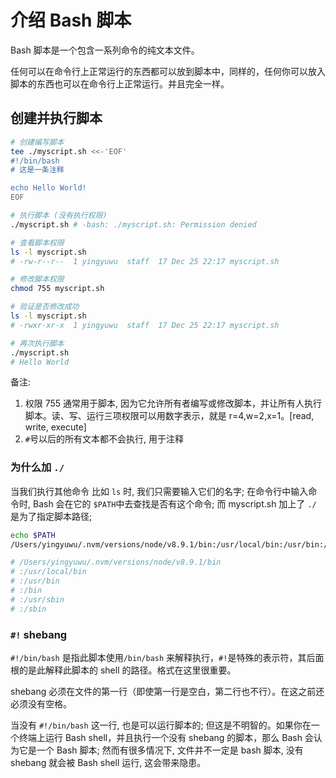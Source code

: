 # 介绍 Bash 脚本

Bash 脚本是一个包含一系列命令的纯文本文件。

任何可以在命令行上正常运行的东西都可以放到脚本中，同样的，任何你可以放入脚本的东西也可以在命令行上正常运行。并且完全一样。

## 创建并执行脚本

```sh
# 创建编写脚本
tee ./myscript.sh <<-'EOF'
#!/bin/bash
# 这是一条注释

echo Hello World!
EOF

# 执行脚本 (没有执行权限)
./myscript.sh # -bash: ./myscript.sh: Permission denied

# 查看脚本权限
ls -l myscript.sh
# -rw-r--r--  1 yingyuwu  staff  17 Dec 25 22:17 myscript.sh

# 修改脚本权限
chmod 755 myscript.sh

# 验证是否修改成功
ls -l myscript.sh
# -rwxr-xr-x  1 yingyuwu  staff  17 Dec 25 22:17 myscript.sh

# 再次执行脚本
./myscript.sh
# Hello World
```

备注:

1. 权限 755 通常用于脚本, 因为它允许所有者编写或修改脚本，并让所有人执行脚本。读、写、运行三项权限可以用数字表示，就是 r=4,w=2,x=1。[read, write, execute]
1. `#`号以后的所有文本都不会执行, 用于注释

### 为什么加 `./`

当我们执行其他命令 比如 `ls` 时, 我们只需要输入它们的名字;
在命令行中输入命令时, Bash 会在它的 `$PATH`中去查找是否有这个命令;
而 myscript.sh 加上了 `./` 是为了指定脚本路径;

```sh
echo $PATH
/Users/yingyuwu/.nvm/versions/node/v8.9.1/bin:/usr/local/bin:/usr/bin:/bin:/usr/sbin:/sbin

# /Users/yingyuwu/.nvm/versions/node/v8.9.1/bin
# :/usr/local/bin
# :/usr/bin
# :/bin
# :/usr/sbin
# :/sbin
```

### `#!` shebang

`#!/bin/bash` 是指此脚本使用`/bin/bash` 来解释执行，`#!`是特殊的表示符，其后面根的是此解释此脚本的 shell 的路径。格式在这里很重要。

shebang 必须在文件的第一行（即使第一行是空白，第二行也不行）。在这之前还必须没有空格。

当没有 `#!/bin/bash` 这一行, 也是可以运行脚本的;
但这是不明智的。如果你在一个终端上运行 Bash shell，并且执行一个没有 shebang 的脚本，那么 Bash 会认为它是一个 Bash 脚本;
然而有很多情况下, 文件并不一定是 bash 脚本, 没有 shebang 就会被 Bash shell 运行, 这会带来隐患。
